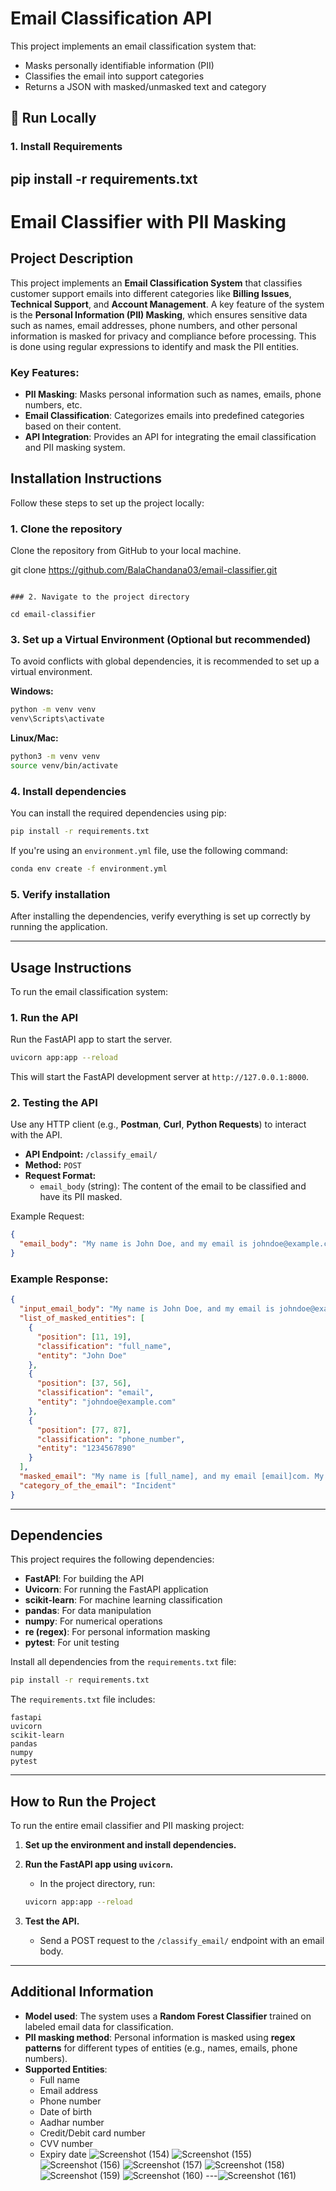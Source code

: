 # Email Classification API

This project implements an email classification system that:
- Masks personally identifiable information (PII)
- Classifies the email into support categories
- Returns a JSON with masked/unmasked text and category

## 🚀 Run Locally

### 1. Install Requirements
pip install -r requirements.txt
---

# Email Classifier with PII Masking

## Project Description

This project implements an **Email Classification System** that classifies customer support emails into different categories like **Billing Issues**, **Technical Support**, and **Account Management**. A key feature of the system is the **Personal Information (PII) Masking**, which ensures sensitive data such as names, email addresses, phone numbers, and other personal information is masked for privacy and compliance before processing. This is done using regular expressions to identify and mask the PII entities.

### Key Features:
- **PII Masking**: Masks personal information such as names, emails, phone numbers, etc.
- **Email Classification**: Categorizes emails into predefined categories based on their content.
- **API Integration**: Provides an API for integrating the email classification and PII masking system.
  
## Installation Instructions

Follow these steps to set up the project locally:

### 1. Clone the repository

Clone the repository from GitHub to your local machine.

git clone https://github.com/BalaChandana03/email-classifier.git
```

### 2. Navigate to the project directory

cd email-classifier
```

### 3. Set up a Virtual Environment (Optional but recommended)

To avoid conflicts with global dependencies, it is recommended to set up a virtual environment.

**Windows:**

```bash
python -m venv venv
venv\Scripts\activate
```

**Linux/Mac:**

```bash
python3 -m venv venv
source venv/bin/activate
```

### 4. Install dependencies

You can install the required dependencies using pip:

```bash
pip install -r requirements.txt
```

If you're using an `environment.yml` file, use the following command:

```bash
conda env create -f environment.yml
```

### 5. Verify installation

After installing the dependencies, verify everything is set up correctly by running the application.

---

## Usage Instructions

To run the email classification system:

### 1. Run the API

Run the FastAPI app to start the server.

```bash
uvicorn app:app --reload
```

This will start the FastAPI development server at `http://127.0.0.1:8000`.

### 2. Testing the API

Use any HTTP client (e.g., **Postman**, **Curl**, **Python Requests**) to interact with the API.

- **API Endpoint:** `/classify_email/`
- **Method:** `POST`
- **Request Format:**
    - `email_body` (string): The content of the email to be classified and have its PII masked.

Example Request:
```json
{
  "email_body": "My name is John Doe, and my email is johndoe@example.com. My phone number is 1234567890."
}
```

### Example Response:
```json
{
  "input_email_body": "My name is John Doe, and my email is johndoe@example.com. My phone number is 1234567890.",
  "list_of_masked_entities": [
    {
      "position": [11, 19],
      "classification": "full_name",
      "entity": "John Doe"
    },
    {
      "position": [37, 56],
      "classification": "email",
      "entity": "johndoe@example.com"
    },
    {
      "position": [77, 87],
      "classification": "phone_number",
      "entity": "1234567890"
    }
  ],
  "masked_email": "My name is [full_name], and my email [email]com. My phone number is 123456789[phone_number]",
  "category_of_the_email": "Incident"
}
```

---

## Dependencies

This project requires the following dependencies:

- **FastAPI**: For building the API
- **Uvicorn**: For running the FastAPI application
- **scikit-learn**: For machine learning classification
- **pandas**: For data manipulation
- **numpy**: For numerical operations
- **re (regex)**: For personal information masking
- **pytest**: For unit testing

Install all dependencies from the `requirements.txt` file:

```bash
pip install -r requirements.txt
```

The `requirements.txt` file includes:

```
fastapi
uvicorn
scikit-learn
pandas
numpy
pytest
```

---

## How to Run the Project

To run the entire email classifier and PII masking project:

1. **Set up the environment and install dependencies.**
2. **Run the FastAPI app using `uvicorn`.**
    - In the project directory, run:
    ```bash
    uvicorn app:app --reload
    ```

3. **Test the API.**
    - Send a POST request to the `/classify_email/` endpoint with an email body.

---

## Additional Information

- **Model used**: The system uses a **Random Forest Classifier** trained on labeled email data for classification.
- **PII masking method**: Personal information is masked using **regex patterns** for different types of entities (e.g., names, emails, phone numbers).
- **Supported Entities**:
  - Full name
  - Email address
  - Phone number
  - Date of birth
  - Aadhar number
  - Credit/Debit card number
  - CVV number
  - Expiry date
![Screenshot (154)](https://github.com/user-attachments/assets/7bc1a370-f575-4824-b76f-ebaa5500ef40)
![Screenshot (155)](https://github.com/user-attachments/assets/626d0937-354f-485b-b027-079afeaaedee)
![Screenshot (156)](https://github.com/user-attachments/assets/60cda50f-a19e-4481-9b57-5cb8e8a95ce0)
![Screenshot (157)](https://github.com/user-attachments/assets/74162c4a-58f2-4c97-bdc8-2b1b214027e4)
![Screenshot (158)](https://github.com/user-attachments/assets/cbbb9691-69a0-4c1b-aaaa-adaa2e079145)
![Screenshot (159)](https://github.com/user-attachments/assets/2686d617-2b74-44c1-88c4-fca4897319cd)
![Screenshot (160)](https://github.com/user-attachments/assets/e650586d-7e90-42cf-971e-318287e7926e)
---![Screenshot (161)](https://github.com/user-attachments/assets/d2ac8cce-5e00-4a58-82b8-e22eb4cf247a)




